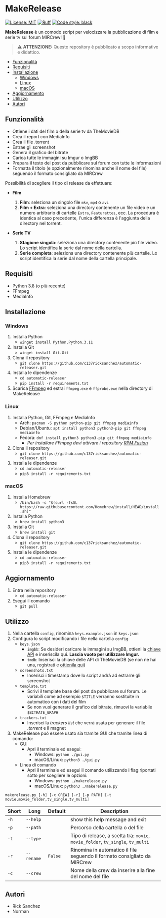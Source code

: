 <!-- omit from toc -->
# MakeRelease

[![License: MIT](https://img.shields.io/badge/license-MIT-green)](LICENSE)
[![Ruff](https://img.shields.io/endpoint?url=https://raw.githubusercontent.com/charliermarsh/ruff/main/assets/badge/v2.json)](https://github.com/astral-sh/ruff)
[![Code style: black](https://img.shields.io/badge/code%20style-black-black)](https://github.com/psf/black)

**MakeRelease** è un comodo script per velocizzare la pubblicazione di film e serie tv sul forum MIRCrew! 🚀

> ⚠️ **ATTENZIONE:**
> Questo repository è pubblicato a scopo informativo e didattico.

- [Funzionalità](#funzionalità)
- [Requisiti](#requisiti)
- [Installazione](#installazione)
  - [Windows](#windows)
  - [Linux](#linux)
  - [macOS](#macos)
- [Aggiornamento](#aggiornamento)
- [Utilizzo](#utilizzo)
- [Autori](#autori)


## Funzionalità

- Ottiene i dati del film o della serie tv da TheMovieDB
- Crea il report con MediaInfo
- Crea il file .torrent
- Estrae gli screenshot
- Genera il grafico del bitrate
- Carica tutte le immagini su Imgur o ImgBB
- Prepara il testo del post da pubblicare sul forum con tutte le informazioni
- Formatta il titolo (e opzionalmente rinomina anche il nome del file) seguendo il formato consigliato da MIRCrew

Possibilità di scegliere il tipo di release da effettuare:

- **Film**
  1. **Film**: seleziona un singolo file `mkv`, `mp4` o `avi`
  2. **Film + Extra**: seleziona una directory contenente un file video e un numero arbitrario di cartelle `Extra`, `Featurettes`, ecc. La procedura è identica al caso precedente, l'unica differenza è l'aggiunta della directory nel torrent.

- **Serie TV**
  1. **Stagione singola**: seleziona una directory contenente più file video. Lo script identifica la serie dal nome della cartella.
  2. **Serie completa**: seleziona una directory contenente più cartelle. Lo script identifica la serie dal nome della cartella principale.

## Requisiti

- Python 3.8 (o più recente)
- FFmpeg
- MediaInfo

## Installazione

### Windows

1. Installa Python
    - `winget install Python.Python.3.11`
2. Installa Git
    - `winget install Git.Git`
3. Clona il repository
    - `git clone https://github.com/c137ricksanchez/automatic-releaser.git`
4. Installa le dipendenze
    - `cd automatic-releaser`
    - `pip install -r requirements.txt`
5. Scarica [FFmpeg](https://github.com/BtbN/FFmpeg-Builds/releases/latest) ed estrai `ffmpeg.exe` e `ffprobe.exe` nella directory di MakeRelease

### Linux

1. Installa Python, Git, FFmpeg e MediaInfo
    - Arch: `pacman -S python python-pip git ffmpeg mediainfo`
    - Debian/Ubuntu: `apt install python3 python3-pip git ffmpeg mediainfo`
    - Fedora: `dnf install python3 python3-pip git ffmpeg mediainfo`
        - *Per installare FFmpeg devi attivare i repository [RPM Fusion](https://docs.fedoraproject.org/en-US/quick-docs/setup_rpmfusion/)*
2. Clona il repository
    - `git clone https://github.com/c137ricksanchez/automatic-releaser.git`
3. Installa le dipendenze
    - `cd automatic-releaser`
    - `pip3 install -r requirements.txt`

### macOS

1. Installa Homebrew
    - `/bin/bash -c "$(curl -fsSL https://raw.githubusercontent.com/Homebrew/install/HEAD/install.sh)"`
2. Installa Python
    - `brew install python3`
3. Installa Git
    - `brew install git`
4. Clona il repository
    - `git clone https://github.com/c137ricksanchez/automatic-releaser.git`
5. Installa le dipendenze
    - `cd automatic-releaser`
    - `pip3 install -r requirements.txt`

## Aggiornamento

1. Entra nella repository
   - `cd automatic-releaser`
3. Esegui il comando
   - `git pull`

## Utilizzo

1. Nella cartella `config`, rinomina `keys.example.json` in `keys.json`
2. Configura lo script modificando i file nella cartella `config`
    - `keys.json`
        - `imgbb`: Se desideri caricare le immagini su ImgBB, ottieni la [chiave API](https://api.imgbb.com/) e inseriscila qui. **Lascia vuoto per utilizzare Imgur.**
        - `tmdb`: Inserisci la chiave delle API di TheMovieDB (se non ne hai una, registrati e [ottienila qui](https://www.themoviedb.org/settings/api))
    - `screenshots.txt`
        - Inserisci i timestamp dove lo script andrà ad estrarre gli screenshot
    - `template.txt`
        - Scrivi il template base del post da pubblicare sul forum. Le variabili come ad esempio `$TITLE` verranno sostituite in automatico con i dati del film
        - Se non vuoi generare il grafico del bitrate, rimuovi la variabile `$BITRATE_GRAPH`
    - `trackers.txt`
        - Inserisci la *trackers list* che verrà usata per generare il file *.torrent* e il magnet
3. MakeRelease può essere usato sia tramite GUI che tramite linea di comando:
   - GUI
     - Apri il terminale ed esegui:
       - Windows: `python ./gui.py`
       - macOS/Linux: `python3 ./gui.py`
   - Linea di comando
     - Apri il terminale ed esegui il comando utilizzando i flag riportati sotto per scegliere le opzioni:
       - Windows: `python ./makerelease.py`
       - macOS/Linux: `python3 ./makerelease.py`

```
makerelease.py [-h] [-c CREW] [-r] [-p PATH] [-t movie,movie_folder,tv_single,tv_multi]
```

| Short | Long       | Default | Description                                                                     |
| ----- | ---------- | ------- | ------------------------------------------------------------------------------- |
| `-h`  | `--help`   |         | show this help message and exit                                                 |
| `-p`  | `--path`   |         | Percorso della cartella o del file                                              |
| `-t`  | `--type`   |         | Tipo di release, a scelta tra: `movie`, `movie_folder`, `tv_single`, `tv_multi` |
| `-r`  | `--rename` | `False` | Rinomina in automatico il file seguendo il formato consigliato da MIRCrew       |
| `-c`  | `--crew`   |         | Nome della crew da inserire alla fine del nome del file                         |

## Autori

- Rick Sanchez
- Norman
